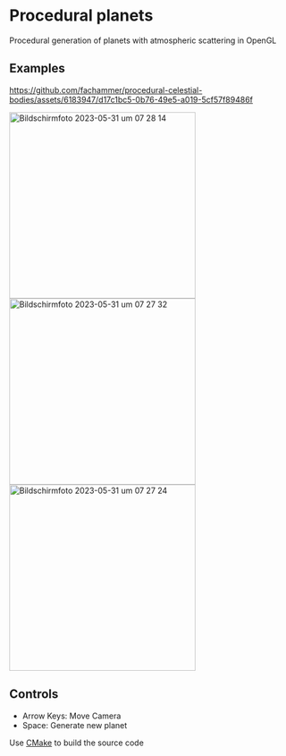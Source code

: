 # Procedural planets

Procedural generation of planets with atmospheric scattering in OpenGL

## Examples

https://github.com/fachammer/procedural-celestial-bodies/assets/6183947/d17c1bc5-0b76-49e5-a019-5cf57f89486f

<img width="333" alt="Bildschirmfoto 2023-05-31 um 07 28 14" src="https://github.com/fachammer/procedural-planets/assets/6183947/e01f0567-dd16-4835-b1c0-dd2806f7646f">
<img width="333" alt="Bildschirmfoto 2023-05-31 um 07 27 32" src="https://github.com/fachammer/procedural-planets/assets/6183947/a7c78f60-a3af-490a-81e7-006b3c0bbdb3">
<img width="333" alt="Bildschirmfoto 2023-05-31 um 07 27 24" src="https://github.com/fachammer/procedural-planets/assets/6183947/7735e8d2-c4bf-492c-b224-bf12f3d699d4">

## Controls

- Arrow Keys: Move Camera
- Space: Generate new planet

Use [CMake](https://cmake.org/) to build the source code
